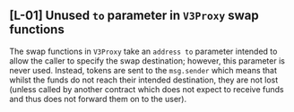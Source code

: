 ## [L-01] Unused `to` parameter in `V3Proxy` swap functions
The swap functions in `V3Proxy` take an `address to` parameter intended to allow the caller to specify the swap destination; however, this parameter is never used. Instead, tokens are sent to the `msg.sender` which means that whilst the funds do not reach their intended destination, they are not lost (unless called by another contract which does not expect to receive funds and thus does not forward them on to the user).